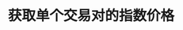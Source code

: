 ---
title: 获取单个交易对的指数价格
position_number: 10
type: get
description: /future/market/v1/public/q/symbol-index-price
parameters:
    -
        name: symbol
        type: string
        mandatory: true
        default: N/A
        description: 交易对
        ranges:
content_markdown: 注：**此方法不需要签名**
left_code_blocks:
    -
        code_block: "public void getKLine() {\r\n\tString text = HttpUtil.get(URL + \"/data/api/future/market/v1/getKLine?market=btc_usdt&type=1min&since=0\");\r\n\tSystem.out.println(text);\r\n}"
        title: Java
        language: java
right_code_blocks:
    - code_block: |-
        {
          "error": {
            "code": "",
            "msg": ""
          },
          "msgInfo": "",
          "result": {
            "p": 0, //价格
            "s": "", //交易对
            "t": 0 //时间
          },
          "returnCode": 0
        }
      title: Response
      language: json
---